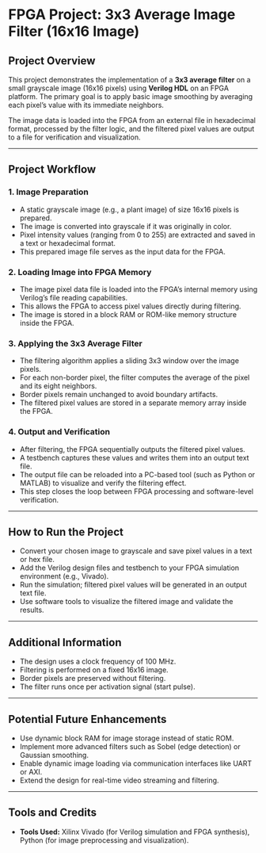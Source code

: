 # FPGA Project: 3x3 Average Image Filter (16x16 Image)

## Project Overview

This project demonstrates the implementation of a **3x3 average filter** on a small grayscale image (16x16 pixels) using **Verilog HDL** on an FPGA platform. The primary goal is to apply basic image smoothing by averaging each pixel’s value with its immediate neighbors.

The image data is loaded into the FPGA from an external file in hexadecimal format, processed by the filter logic, and the filtered pixel values are output to a file for verification and visualization.

---

## Project Workflow

### 1. Image Preparation

- A static grayscale image (e.g., a plant image) of size 16x16 pixels is prepared.
- The image is converted into grayscale if it was originally in color.
- Pixel intensity values (ranging from 0 to 255) are extracted and saved in a text or hexadecimal format.
- This prepared image file serves as the input data for the FPGA.

### 2. Loading Image into FPGA Memory

- The image pixel data file is loaded into the FPGA’s internal memory using Verilog’s file reading capabilities.
- This allows the FPGA to access pixel values directly during filtering.
- The image is stored in a block RAM or ROM-like memory structure inside the FPGA.

### 3. Applying the 3x3 Average Filter

- The filtering algorithm applies a sliding 3x3 window over the image pixels.
- For each non-border pixel, the filter computes the average of the pixel and its eight neighbors.
- Border pixels remain unchanged to avoid boundary artifacts.
- The filtered pixel values are stored in a separate memory array inside the FPGA.

### 4. Output and Verification

- After filtering, the FPGA sequentially outputs the filtered pixel values.
- A testbench captures these values and writes them into an output text file.
- The output file can be reloaded into a PC-based tool (such as Python or MATLAB) to visualize and verify the filtering effect.
- This step closes the loop between FPGA processing and software-level verification.

---

## How to Run the Project

- Convert your chosen image to grayscale and save pixel values in a text or hex file.
- Add the Verilog design files and testbench to your FPGA simulation environment (e.g., Vivado).
- Run the simulation; filtered pixel values will be generated in an output text file.
- Use software tools to visualize the filtered image and validate the results.

---

## Additional Information

- The design uses a clock frequency of 100 MHz.
- Filtering is performed on a fixed 16x16 image.
- Border pixels are preserved without filtering.
- The filter runs once per activation signal (start pulse).

---

## Potential Future Enhancements

- Use dynamic block RAM for image storage instead of static ROM.
- Implement more advanced filters such as Sobel (edge detection) or Gaussian smoothing.
- Enable dynamic image loading via communication interfaces like UART or AXI.
- Extend the design for real-time video streaming and filtering.

---

## Tools and Credits

- **Tools Used:** Xilinx Vivado (for Verilog simulation and FPGA synthesis), Python (for image preprocessing and visualization).
